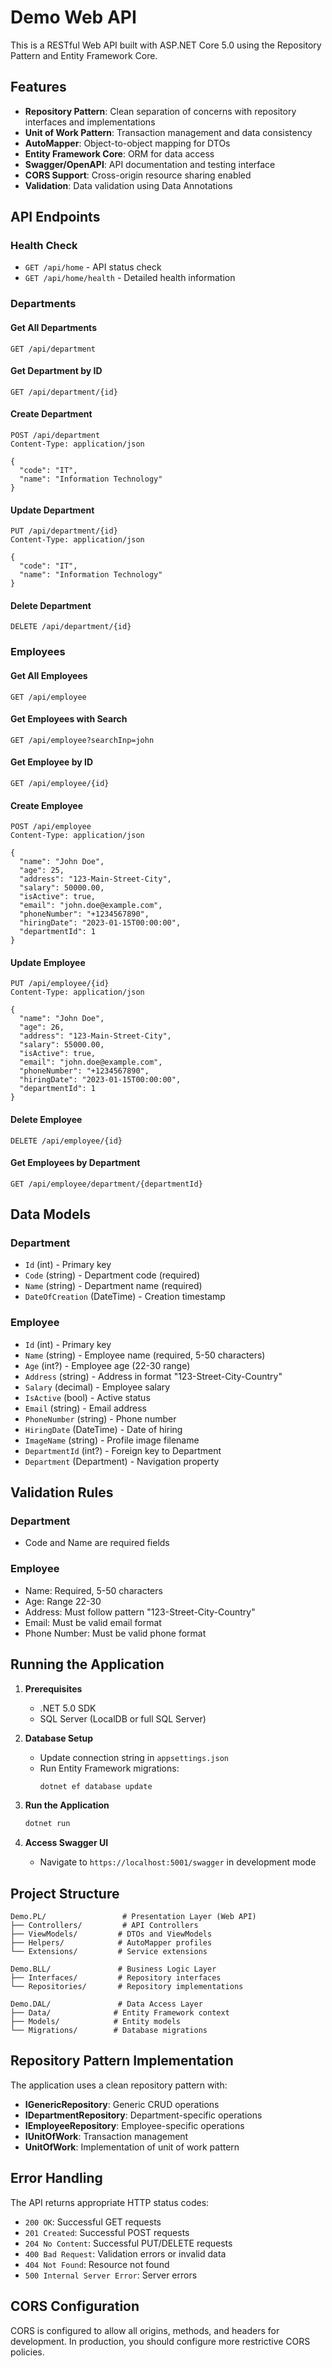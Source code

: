 # Demo Web API

This is a RESTful Web API built with ASP.NET Core 5.0 using the Repository Pattern and Entity Framework Core.

## Features

- **Repository Pattern**: Clean separation of concerns with repository interfaces and implementations
- **Unit of Work Pattern**: Transaction management and data consistency
- **AutoMapper**: Object-to-object mapping for DTOs
- **Entity Framework Core**: ORM for data access
- **Swagger/OpenAPI**: API documentation and testing interface
- **CORS Support**: Cross-origin resource sharing enabled
- **Validation**: Data validation using Data Annotations

## API Endpoints

### Health Check
- `GET /api/home` - API status check
- `GET /api/home/health` - Detailed health information

### Departments

#### Get All Departments
```
GET /api/department
```

#### Get Department by ID
```
GET /api/department/{id}
```

#### Create Department
```
POST /api/department
Content-Type: application/json

{
  "code": "IT",
  "name": "Information Technology"
}
```

#### Update Department
```
PUT /api/department/{id}
Content-Type: application/json

{
  "code": "IT",
  "name": "Information Technology"
}
```

#### Delete Department
```
DELETE /api/department/{id}
```

### Employees

#### Get All Employees
```
GET /api/employee
```

#### Get Employees with Search
```
GET /api/employee?searchInp=john
```

#### Get Employee by ID
```
GET /api/employee/{id}
```

#### Create Employee
```
POST /api/employee
Content-Type: application/json

{
  "name": "John Doe",
  "age": 25,
  "address": "123-Main-Street-City",
  "salary": 50000.00,
  "isActive": true,
  "email": "john.doe@example.com",
  "phoneNumber": "+1234567890",
  "hiringDate": "2023-01-15T00:00:00",
  "departmentId": 1
}
```

#### Update Employee
```
PUT /api/employee/{id}
Content-Type: application/json

{
  "name": "John Doe",
  "age": 26,
  "address": "123-Main-Street-City",
  "salary": 55000.00,
  "isActive": true,
  "email": "john.doe@example.com",
  "phoneNumber": "+1234567890",
  "hiringDate": "2023-01-15T00:00:00",
  "departmentId": 1
}
```

#### Delete Employee
```
DELETE /api/employee/{id}
```

#### Get Employees by Department
```
GET /api/employee/department/{departmentId}
```

## Data Models

### Department
- `Id` (int) - Primary key
- `Code` (string) - Department code (required)
- `Name` (string) - Department name (required)
- `DateOfCreation` (DateTime) - Creation timestamp

### Employee
- `Id` (int) - Primary key
- `Name` (string) - Employee name (required, 5-50 characters)
- `Age` (int?) - Employee age (22-30 range)
- `Address` (string) - Address in format "123-Street-City-Country"
- `Salary` (decimal) - Employee salary
- `IsActive` (bool) - Active status
- `Email` (string) - Email address
- `PhoneNumber` (string) - Phone number
- `HiringDate` (DateTime) - Date of hiring
- `ImageName` (string) - Profile image filename
- `DepartmentId` (int?) - Foreign key to Department
- `Department` (Department) - Navigation property

## Validation Rules

### Department
- Code and Name are required fields

### Employee
- Name: Required, 5-50 characters
- Age: Range 22-30
- Address: Must follow pattern "123-Street-City-Country"
- Email: Must be valid email format
- Phone Number: Must be valid phone format

## Running the Application

1. **Prerequisites**
   - .NET 5.0 SDK
   - SQL Server (LocalDB or full SQL Server)

2. **Database Setup**
   - Update connection string in `appsettings.json`
   - Run Entity Framework migrations:
     ```bash
     dotnet ef database update
     ```

3. **Run the Application**
   ```bash
   dotnet run
   ```

4. **Access Swagger UI**
   - Navigate to `https://localhost:5001/swagger` in development mode

## Project Structure

```
Demo.PL/                 # Presentation Layer (Web API)
├── Controllers/         # API Controllers
├── ViewModels/         # DTOs and ViewModels
├── Helpers/            # AutoMapper profiles
└── Extensions/         # Service extensions

Demo.BLL/               # Business Logic Layer
├── Interfaces/         # Repository interfaces
└── Repositories/       # Repository implementations

Demo.DAL/               # Data Access Layer
├── Data/              # Entity Framework context
├── Models/            # Entity models
└── Migrations/        # Database migrations
```

## Repository Pattern Implementation

The application uses a clean repository pattern with:

- **IGenericRepository<T>**: Generic CRUD operations
- **IDepartmentRepository**: Department-specific operations
- **IEmployeeRepository**: Employee-specific operations
- **IUnitOfWork**: Transaction management
- **UnitOfWork**: Implementation of unit of work pattern

## Error Handling

The API returns appropriate HTTP status codes:
- `200 OK`: Successful GET requests
- `201 Created`: Successful POST requests
- `204 No Content`: Successful PUT/DELETE requests
- `400 Bad Request`: Validation errors or invalid data
- `404 Not Found`: Resource not found
- `500 Internal Server Error`: Server errors

## CORS Configuration

CORS is configured to allow all origins, methods, and headers for development. In production, you should configure more restrictive CORS policies.